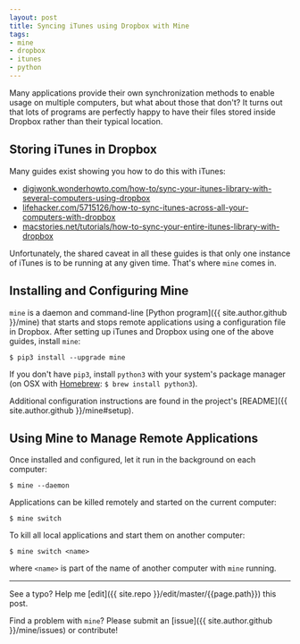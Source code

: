 ```yaml
---
layout: post
title: Syncing iTunes using Dropbox with Mine
tags:
- mine
- dropbox
- itunes
- python
---
```


Many applications provide their own synchronization methods to enable usage on multiple computers, but what about those that don't? It turns out that lots of programs are perfectly happy to have their files stored inside Dropbox rather than their typical location.

## Storing iTunes in Dropbox

Many guides exist showing you how to do this with iTunes:

* [digiwonk.wonderhowto.com/how-to/sync-your-itunes-library-with-several-computers-using-dropbox](https://digiwonk.wonderhowto.com/how-to/sync-your-itunes-library-with-several-computers-using-dropbox-0155955)
* [lifehacker.com/5715126/how-to-sync-itunes-across-all-your-computers-with-dropbox](https://lifehacker.com/5715126/how-to-sync-itunes-across-all-your-computers-with-dropbox)
* [macstories.net/tutorials/how-to-sync-your-entire-itunes-library-with-dropbox](https://www.macstories.net/tutorials/how-to-sync-your-entire-itunes-library-with-dropbox/)

Unfortunately, the shared caveat in all these guides is that only one instance of iTunes is to be running at any given time. That's where `mine` comes in.

## Installing and Configuring Mine

`mine` is a daemon and command-line [Python program]({{ site.author.github }}/mine) that starts and stops remote applications using a configuration file in Dropbox. After setting up iTunes and Dropbox using one of the above guides, install `mine`:

```
$ pip3 install --upgrade mine
```

If you don't have `pip3`, install `python3` with your system's package manager (on OSX with [Homebrew](https://brew.sh/): `$ brew install python3`).

Additional configuration instructions are found in the project's [README]({{ site.author.github }}/mine#setup).

## Using Mine to Manage Remote Applications

Once installed and configured, let it run in the background on each computer:

```
$ mine --daemon
```

Applications can be killed remotely and started on the current computer:

```
$ mine switch
```

To kill all local applications and start them on another computer:

```
$ mine switch <name>
```

where `<name>` is part of the name of another computer with `mine` running.

-----

See a typo? Help me [edit]({{ site.repo }}/edit/master/{{page.path}}) this post.

Find a problem with `mine`? Please submit an [issue]({{ site.author.github }}/mine/issues) or contribute!
